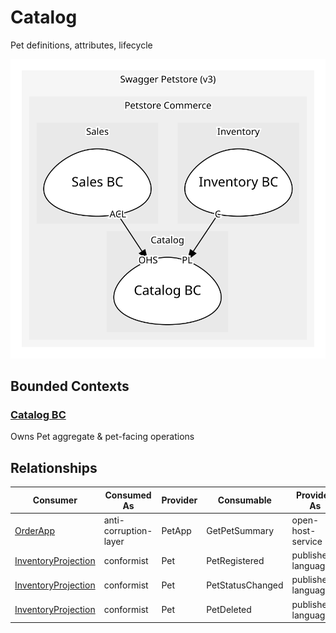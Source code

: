 

# Catalog
Pet definitions, attributes, lifecycle

![contextmap](./contextmap.svg)

## Bounded Contexts

### [Catalog BC](boundedcontexts/catalog_bc/index.md)
Owns Pet aggregate & pet-facing operations



## Relationships
| Consumer | Consumed As | Provider | Consumable | Provided As |
| --- | --- | --- | --- | --- |
| [OrderApp](../sales/boundedcontexts/sales_bc/services/order_app/index.md) | anti-corruption-layer | PetApp | GetPetSummary | open-host-service |
| [InventoryProjection](../inventory/boundedcontexts/inventory_bc/aggregates/inventory_projection/index.md) | conformist | Pet | PetRegistered | published-language |
| [InventoryProjection](../inventory/boundedcontexts/inventory_bc/aggregates/inventory_projection/index.md) | conformist | Pet | PetStatusChanged | published-language |
| [InventoryProjection](../inventory/boundedcontexts/inventory_bc/aggregates/inventory_projection/index.md) | conformist | Pet | PetDeleted | published-language |
	
	
